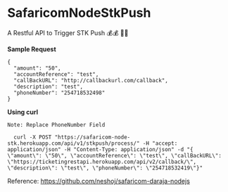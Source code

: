 # SafaricomNodeStkPush
A Restful API to Trigger STK Push 💰💰 🤑🤑

**Sample Request**
  
  ``` 
  {
    "amount": "50",
    "accountReference": "test",
    "callBackURL": "http://callbackurl.com/callback",
    "description": "test",
    "phoneNumber": "254718532498"
  }       
  ```
**Using curl**  

```
Note: Replace PhoneNumber Field

  curl -X POST "https://safaricom-node-stk.herokuapp.com/api/v1/stkpush/process/" -H "accept: application/json" -H "Content-Type: application/json" -d "{ \"amount\": \"50\", \"accountReference\": \"test\", \"callBackURL\": \"https://ticketingrestapi.herokuapp.com/api/v2/callback/\", \"description\": \"test\", \"phoneNumber\": \"254718532419\"}"   

```

Reference: https://github.com/neshoj/safaricom-daraja-nodejs
